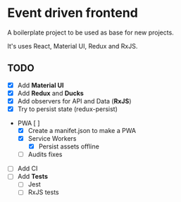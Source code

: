 # Event driven frontend

A boilerplate project to be used as base for new projects.

It's uses React, Material UI, Redux and RxJS.

## TODO

- [x] Add **Material UI**
- [x] Add **Redux** and **Ducks**
- [x] Add observers for API and Data (**RxJS**)
- [x] Try to persist state (redux-persist)
- PWA [ ]
  - [x] Create a manifet.json to make a PWA
  - [x] Service Workers
    - [x] Persist assets offline
  - [ ] Audits fixes
- [ ] Add CI
- [ ] Add **Tests**
  - [ ] Jest
  - [ ] RxJS tests
